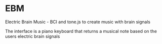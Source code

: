 # EBM
Electric Brain Music - BCI and tone.js to create music with brain signals

The interface is a piano keyboard that returns a musical note based on the users electric brain signals
